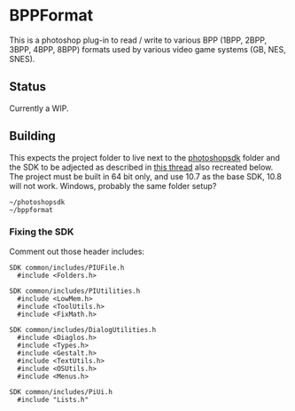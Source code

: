 # BPPFormat

This is a photoshop plug-in to read / write to various BPP (1BPP, 2BPP, 3BPP, 4BPP, 8BPP) formats used by various video game systems (GB, NES, SNES).

## Status
Currently a WIP.

## Building

This expects the project folder to live next to the [photoshopsdk](http://www.adobe.com/devnet/photoshop/sdk.html) folder and the SDK to be adjected as described in [this thread](http://forums.adobe.com/thread/1115040?tstart=0) also recreated below. The project must be built in 64 bit only, and use 10.7 as the base SDK, 10.8 will not work. Windows, probably the same folder setup?

```
~/photoshopsdk
~/bppformat
```

### Fixing the SDK
Comment out those header includes:

```
SDK common/includes/PIUFile.h
  #include <Folders.h>

SDK common/includes/PIUtilities.h
  #include <LowMem.h>
  #include <ToolUtils.h>
  #include <FixMath.h>

SDK common/includes/DialogUtilities.h
  #include <Diaglos.h>
  #include <Types.h>
  #include <Gestalt.h>
  #include <TextUtils.h>
  #include <OSUtils.h>
  #include <Menus.h>

SDK common/includes/PiUi.h
  #include "Lists.h"
```

